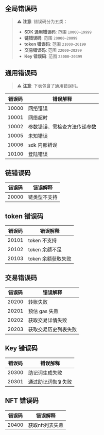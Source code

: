 ## 全局错误码

> ⚠️ **注意**: 错误码分为五类：
>
> - **SDK 通用错误码**: 范围 `10000~19999`
> - **链错误码**: 范围 `20000~20099`
> - **token 错误码**: 范围 `21000~20199`
> - **交易错误码**: 范围 `22000~20299`
> - **Key 错误码**: 范围 `23000~20399`

## 通用错误码

> ⚠️ **注意**: 下表包含了通用错误码。

| **错误码** | **错误解释**                 |
| ---------- | ---------------------------- |
| 10000      | 网络错误                     |
| 10001      | 网络超时                     |
| 10002      | 参数错误，需检查方法传递参数 |
| 10005      | 未知错误                     |
| 10006      | sdk 内部错误                 |
| 10100      | 登陆错误                     |

## 链错误码

| **错误码** | **错误解释** |
| ---------- | ------------ |
| 20000      | 链类型不支持 |

## token 错误码

| **错误码** | **错误解释**       |
| ---------- | ------------------ |
| 20101      | token 不支持       |
| 20102      | token 余额不足     |
| 20103      | token 余额获取失败 |

## 交易错误码

| **错误码** | **错误解释**         |
| ---------- | -------------------- |
| 20200      | 转账失败             |
| 20201      | 预估 gas 失败        |
| 20202      | 获取交易详情失败     |
| 20203      | 获取交易历史列表失败 |

## Key 错误码

| **错误码** | **错误解释**       |
| ---------- | ------------------ |
| 20300      | 助记词生成失败     |
| 20301      | 通过助记词恢复失败 |

## NFT 错误码

| **错误码** | **错误解释**       |
| ---------- | ------------------ |
| 20400      | 获取nft列表失败    |
